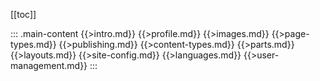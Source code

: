 [[toc]]

::: .main-content
{{>intro.md}}
{{>profile.md}}
{{>images.md}}
{{>page-types.md}}
{{>publishing.md}}
{{>content-types.md}}
{{>parts.md}}
{{>layouts.md}}
{{>site-config.md}}
{{>languages.md}}
{{>user-management.md}}
:::